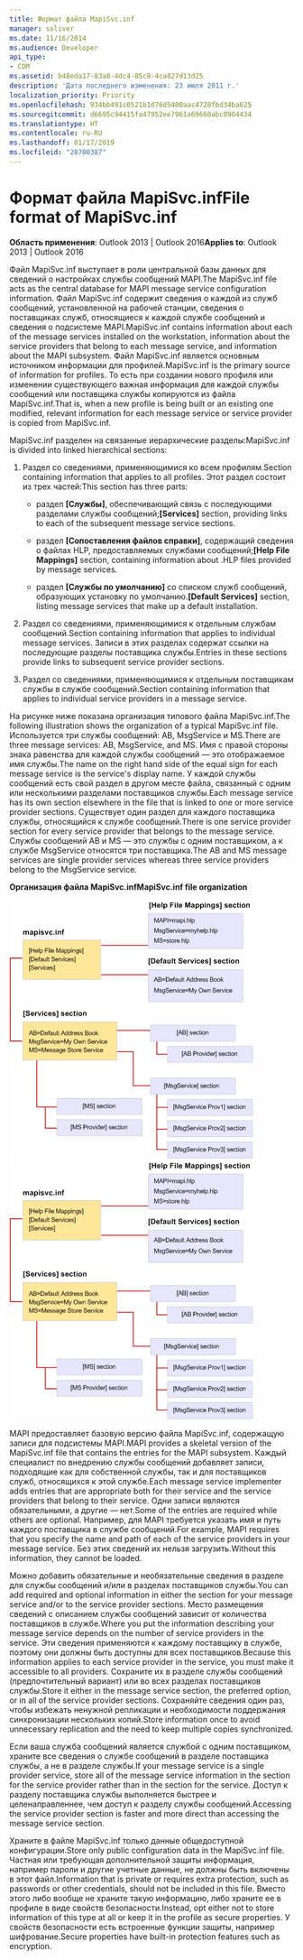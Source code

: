 ```yaml
---
title: Формат файла MapiSvc.inf
manager: soliver
ms.date: 11/16/2014
ms.audience: Developer
api_type:
- COM
ms.assetid: b48eda17-83a8-4dc4-85c8-4ca827d13d25
description: 'Дата последнего изменения: 23 июля 2011 г.'
localization_priority: Priority
ms.openlocfilehash: 934bb491c0521b1d76d5400aac4728fbd34ba625
ms.sourcegitcommit: d6695c94415fa47952ee7961a69660abc0904434
ms.translationtype: HT
ms.contentlocale: ru-RU
ms.lasthandoff: 01/17/2019
ms.locfileid: "28700387"
---
```

# <a name="file-format-of-mapisvcinf"></a><span data-ttu-id="2a59a-103">Формат файла MapiSvc.inf</span><span class="sxs-lookup"><span data-stu-id="2a59a-103">File format of MapiSvc.inf</span></span>

<span data-ttu-id="2a59a-104">**Область применения**: Outlook 2013 | Outlook 2016</span><span class="sxs-lookup"><span data-stu-id="2a59a-104">**Applies to**: Outlook 2013 | Outlook 2016</span></span> 
  
<span data-ttu-id="2a59a-105">Файл MapiSvc.inf выступает в роли центральной базы данных для сведений о настройках службы сообщений MAPI.</span><span class="sxs-lookup"><span data-stu-id="2a59a-105">The MapiSvc.inf file acts as the central database for MAPI message service configuration information.</span></span> <span data-ttu-id="2a59a-106">Файл MapiSvc.inf содержит сведения о каждой из служб сообщений, установленной на рабочей станции, сведения о поставщиках служб, относящиеся к каждой службе сообщений и сведения о подсистеме MAPI.</span><span class="sxs-lookup"><span data-stu-id="2a59a-106">MapiSvc.inf contains information about each of the message services installed on the workstation, information about the service providers that belong to each message service, and information about the MAPI subsystem.</span></span> <span data-ttu-id="2a59a-107">Файл MapiSvc.inf является основным источником информации для профилей.</span><span class="sxs-lookup"><span data-stu-id="2a59a-107">MapiSvc.inf is the primary source of information for profiles.</span></span> <span data-ttu-id="2a59a-108">То есть при создании нового профиля или изменении существующего важная информация для каждой службы сообщений или поставщика службы копируются из файла MapiSvc.inf.</span><span class="sxs-lookup"><span data-stu-id="2a59a-108">That is, when a new profile is being built or an existing one modified, relevant information for each message service or service provider is copied from MapiSvc.inf.</span></span> 
  
<span data-ttu-id="2a59a-109">MapiSvc.inf разделен на связанные иерархические разделы:</span><span class="sxs-lookup"><span data-stu-id="2a59a-109">MapiSvc.inf is divided into linked hierarchical sections:</span></span>
  
1. <span data-ttu-id="2a59a-110">Раздел со сведениями, применяющимися ко всем профилям.</span><span class="sxs-lookup"><span data-stu-id="2a59a-110">Section containing information that applies to all profiles.</span></span> <span data-ttu-id="2a59a-111">Этот раздел состоит из трех частей:</span><span class="sxs-lookup"><span data-stu-id="2a59a-111">This section has three parts:</span></span>
    
   - <span data-ttu-id="2a59a-112">раздел **[Службы]**, обеспечивающий связь с последующими разделами службы сообщений;</span><span class="sxs-lookup"><span data-stu-id="2a59a-112">**[Services]** section, providing links to each of the subsequent message service sections.</span></span> 
    
   - <span data-ttu-id="2a59a-113">раздел **[Сопоставления файлов справки]**, содержащий сведения о файлах HLP, предоставляемых службами сообщений;</span><span class="sxs-lookup"><span data-stu-id="2a59a-113">**[Help File Mappings]** section, containing information about .HLP files provided by message services.</span></span> 
    
   - <span data-ttu-id="2a59a-114">раздел **[Службы по умолчанию]** со списком служб сообщений, образующих установку по умолчанию.</span><span class="sxs-lookup"><span data-stu-id="2a59a-114">**[Default Services]** section, listing message services that make up a default installation.</span></span> 
    
2. <span data-ttu-id="2a59a-115">Раздел со сведениями, применяющимися к отдельным службам сообщений.</span><span class="sxs-lookup"><span data-stu-id="2a59a-115">Section containing information that applies to individual message services.</span></span> <span data-ttu-id="2a59a-116">Записи в этих разделах содержат ссылки на последующие разделы поставщика службы.</span><span class="sxs-lookup"><span data-stu-id="2a59a-116">Entries in these sections provide links to subsequent service provider sections.</span></span>
    
3. <span data-ttu-id="2a59a-117">Раздел со сведениями, применяющимися к отдельным поставщикам службы в службе сообщений.</span><span class="sxs-lookup"><span data-stu-id="2a59a-117">Section containing information that applies to individual service providers in a message service.</span></span>
    
<span data-ttu-id="2a59a-118">На рисунке ниже показана организация типового файла MapiSvc.inf.</span><span class="sxs-lookup"><span data-stu-id="2a59a-118">The following illustration shows the organization of a typical MapiSvc.inf file.</span></span> <span data-ttu-id="2a59a-119">Используется три службы сообщений: AB, MsgService и MS.</span><span class="sxs-lookup"><span data-stu-id="2a59a-119">There are three message services: AB, MsgService, and MS.</span></span> <span data-ttu-id="2a59a-120">Имя с правой стороны знака равенства для каждой службы сообщений — это отображаемое имя службы.</span><span class="sxs-lookup"><span data-stu-id="2a59a-120">The name on the right hand side of the equal sign for each message service is the service's display name.</span></span> <span data-ttu-id="2a59a-121">У каждой службы сообщений есть свой раздел в другом месте файла, связанный с одним или несколькими разделами поставщиков службы.</span><span class="sxs-lookup"><span data-stu-id="2a59a-121">Each message service has its own section elsewhere in the file that is linked to one or more service provider sections.</span></span> <span data-ttu-id="2a59a-122">Существует один раздел для каждого поставщика службы, относящийся к службе сообщений.</span><span class="sxs-lookup"><span data-stu-id="2a59a-122">There is one service provider section for every service provider that belongs to the message service.</span></span> <span data-ttu-id="2a59a-123">Службы сообщений AB и MS — это службы с одним поставщиком, а к службе MsgService относятся три поставщика.</span><span class="sxs-lookup"><span data-stu-id="2a59a-123">The AB and MS message services are single provider services whereas three service providers belong to the MsgService service.</span></span>
  
<span data-ttu-id="2a59a-124">**Организация файла MapiSvc.inf**</span><span class="sxs-lookup"><span data-stu-id="2a59a-124">**MapiSvc.inf file organization**</span></span>
  
<span data-ttu-id="2a59a-125">![Организация файла MapiSvc.inf](media/amapi_30.gif "Организация файла MapiSvc.inf")</span><span class="sxs-lookup"><span data-stu-id="2a59a-125">![MapiSvc.inf file organization](media/amapi_30.gif "MapiSvc.inf file organization")</span></span>
  
<span data-ttu-id="2a59a-126">MAPI предоставляет базовую версию файла MapiSvc.inf, содержащую записи для подсистемы MAPI.</span><span class="sxs-lookup"><span data-stu-id="2a59a-126">MAPI provides a skeletal version of the MapiSvc.inf file that contains the entries for the MAPI subsystem.</span></span> <span data-ttu-id="2a59a-127">Каждый специалист по внедрению службы сообщений добавляет записи, подходящие как для собственной службы, так и для поставщиков служб, относящихся к этой службе.</span><span class="sxs-lookup"><span data-stu-id="2a59a-127">Each message service implementer adds entries that are appropriate both for their service and the service providers that belong to their service.</span></span> <span data-ttu-id="2a59a-128">Одни записи являются обязательными, а другие — нет.</span><span class="sxs-lookup"><span data-stu-id="2a59a-128">Some of the entries are required while others are optional.</span></span> <span data-ttu-id="2a59a-129">Например, для MAPI требуется указать имя и путь каждого поставщика в службе сообщений.</span><span class="sxs-lookup"><span data-stu-id="2a59a-129">For example, MAPI requires that you specify the name and path of each of the service providers in your message service.</span></span> <span data-ttu-id="2a59a-130">Без этих сведений их нельзя загрузить.</span><span class="sxs-lookup"><span data-stu-id="2a59a-130">Without this information, they cannot be loaded.</span></span>
  
<span data-ttu-id="2a59a-131">Можно добавить обязательные и необязательные сведения в разделе для службы сообщений и/или в разделах поставщиков службы.</span><span class="sxs-lookup"><span data-stu-id="2a59a-131">You can add required and optional information in either the section for your message service and/or to the service provider sections.</span></span> <span data-ttu-id="2a59a-132">Место размещения сведений с описанием службы сообщений зависит от количества поставщиков в службе.</span><span class="sxs-lookup"><span data-stu-id="2a59a-132">Where you put the information describing your message service depends on the number of service providers in the service.</span></span> <span data-ttu-id="2a59a-133">Эти сведения применяются к каждому поставщику в службе, поэтому они должны быть доступны для всех поставщиков.</span><span class="sxs-lookup"><span data-stu-id="2a59a-133">Because this information applies to each service provider in the service, you must make it accessible to all providers.</span></span> <span data-ttu-id="2a59a-134">Сохраните их в разделе службы сообщений (предпочтительный вариант) или во всех разделах поставщиков службы.</span><span class="sxs-lookup"><span data-stu-id="2a59a-134">Store it either in the message service section, the preferred option, or in all of the service provider sections.</span></span> <span data-ttu-id="2a59a-135">Сохраняйте сведения один раз, чтобы избежать ненужной репликации и необходимости поддержания синхронизации нескольких копий.</span><span class="sxs-lookup"><span data-stu-id="2a59a-135">Store information once to avoid unnecessary replication and the need to keep multiple copies synchronized.</span></span>
  
<span data-ttu-id="2a59a-136">Если ваша служба сообщений является службой с одним поставщиком, храните все сведения о службе сообщений в разделе поставщика службы, а не в разделе службы.</span><span class="sxs-lookup"><span data-stu-id="2a59a-136">If your message service is a single provider service, store all of the message service information in the section for the service provider rather than in the section for the service.</span></span> <span data-ttu-id="2a59a-137">Доступ к разделу поставщика службы выполняется быстрее и целенаправленнее, чем доступ к разделу службы сообщений.</span><span class="sxs-lookup"><span data-stu-id="2a59a-137">Accessing the service provider section is faster and more direct than accessing the message service section.</span></span> 
  
<span data-ttu-id="2a59a-138">Храните в файле MapiSvc.inf только данные общедоступной конфигурации.</span><span class="sxs-lookup"><span data-stu-id="2a59a-138">Store only public configuration data in the MapiSvc.inf file.</span></span> <span data-ttu-id="2a59a-139">Частная или требующая дополнительной защиты информация, например пароли и другие учетные данные, не должны быть включены в этот файл.</span><span class="sxs-lookup"><span data-stu-id="2a59a-139">Information that is private or requires extra protection, such as passwords or other credentials, should not be included in this file.</span></span> <span data-ttu-id="2a59a-140">Вместо этого либо вообще не храните такую информацию, либо храните ее в профиле в виде свойств безопасности.</span><span class="sxs-lookup"><span data-stu-id="2a59a-140">Instead, opt either not to store information of this type at all or keep it in the profile as secure properties.</span></span> <span data-ttu-id="2a59a-141">У свойств безопасности есть встроенные функции защиты, например шифрование.</span><span class="sxs-lookup"><span data-stu-id="2a59a-141">Secure properties have built-in protection features such as encryption.</span></span>
  

